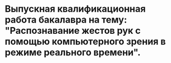# Выпускная квалификационная работа бакалавра на тему: "Распознавание жестов рук с помощью компьютерного зрения в режиме реального времени".
